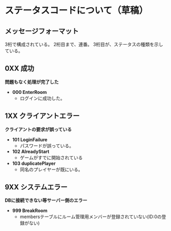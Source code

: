 # ステータスコードについて（草稿）

## メッセージフォーマット

3桁で構成されている。
2桁目まで、連番。
3桁目が、ステータスの種類を示している。

## 0XX 成功

**問題もなく処理が完了した**

- **000 EnterRoom**
  - ログインに成功した。

## 1XX クライアントエラー

**クライアントの要求が誤っている**

- **101 LoginFailure**
  - パスワードが誤っている。
- **102 AlreadyStart**
  - ゲームがすでに開始されている
- **103 duplicatePlayer**
  - 同名のプレイヤーが既にいる。

## 9XX システムエラー

**DBに接続できない等サーバー側のエラー**

- **999 BreakRoom**
  - membersテーブルにルーム管理用メンバーが登録されていない(ID:0の登録がない)
